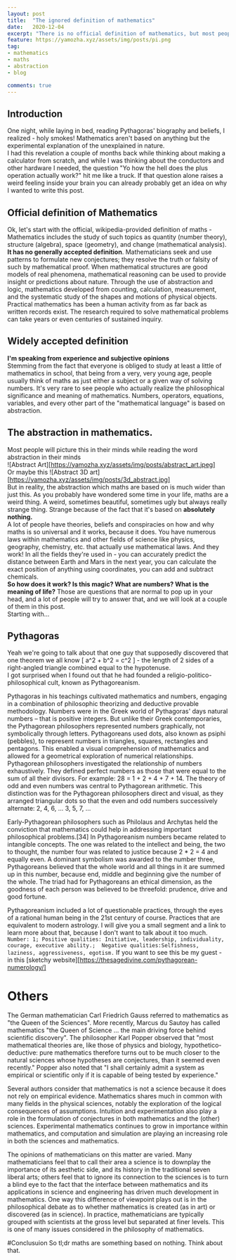 ```yaml
---
layout: post
title:  "The ignored definition of mathematics"
date:   2020-12-04
excerpt: "There is no official definition of mathematics, but most people's definition is a completely accurate and based on absolute certainty. In this post I'll be talking about that..."
feature: https://yamozha.xyz/assets/img/posts/pi.png
tag:
- mathematics
- maths
- abstraction
- blog

comments: true
---
```


## Introduction  

One night, while laying in bed, reading Pythagoras' biography and beliefs, I realized - holy smokes! Mathematics aren't based on anything but the experimental explanation of the unexplained in nature.  
I had this revelation a couple of months back while thinking about making a calculator from scratch, and while I was thinking about the conductors and other hardware I needed, the question "Yo how the hell does the plus operation actually work?" hit me like a truck. If that question alone raises a weird feeling inside your brain you can already probably get an idea on why I wanted to write this post.


## Official definition of Mathematics

Ok, let's start with the official, wikipedia-provided definition of maths - Mathematics includes the study of such topics as quantity (number theory), structure (algebra), space (geometry), and change (mathematical analysis). **It has no generally accepted definition**. Mathematicians seek and use patterns to formulate new conjectures; they resolve the truth or falsity of such by mathematical proof. When mathematical structures are good models of real phenomena, mathematical reasoning can be used to provide insight or predictions about nature. Through the use of abstraction and logic, mathematics developed from counting, calculation, measurement, and the systematic study of the shapes and motions of physical objects. Practical mathematics has been a human activity from as far back as written records exist. The research required to solve mathematical problems can take years or even centuries of sustained inquiry.

## Widely accepted definition
**I'm speaking from experience and subjective opinions**  
Stemming from the fact that everyone is obliged to study at least a little of mathematics in school, that being from a very, very young age, people usually think of maths as just either a subject or a given way of solving numbers. It's very rare to see people who actually realize the philosophical significance and meaning of mathematics. Numbers, operators, equations, variables, and every other part of the "mathematical language" is based on abstraction.

## The abstraction in mathematics.
Most people will picture this in their minds while reading the word abstraction in their minds  
![Abstract Art][https://yamozha.xyz/assets/img/posts/abstract_art.jpeg]  
Or maybe this
![Abstract 3D art][https://yamozha.xyz/assets/img/posts/3d_abstract.jpg]  
But in reality, the abstraction which maths are based on is much wider than just this. As you probably have wondered some time in your life, maths are a weird thing. A weird, sometimes beautiful, sometimes ugly but always really strange thing. Strange because of the fact that it's based on **absolutely nothing.**  
A lot of people have theories, beliefs and conspiracies on how and why maths is so universal and it works, because it does. You have numerous laws within mathematics and other fields of science like physics, geography, chemistry, etc. that actually use mathematical laws. And they work! In all the fields they're used in - you can accurately predict the distance between Earth and Mars in the next year, you can calculate the exact position of anything using coordinates, you can add and subtract chemicals.  
**So how does it work? Is this magic? What are numbers? What is the meaning of life?**
Those are questions that are normal to pop up in your head, and a lot of people will try to answer that, and we will look at a couple of them in this post.  
Starting with...

## Pythagoras
Yeah we're going to talk about that one guy that supposedly discovered that one theorem we all know \[ a^2 + b^2 = c^2 \] - the length of 2 sides of a right-angled triangle combined equal to the hypotenuse.  
I got surprised when I found out that he had founded a religio-politico-philosophical cult, known as Pythagoreanism.   

Pythagoras in his teachings cultivated mathematics and numbers, engaging in a combination of philosophic theorizing and deductive provable methodology. Numbers were in the Greek world of Pythagoras' days natural numbers – that is positive integers. But unlike their Greek contemporaries, the Pythagorean philosophers represented numbers graphically, not symbolically through letters. Pythagoreans used dots, also known as psiphi (pebbles), to represent numbers in triangles, squares, rectangles and pentagons. This enabled a visual comprehension of mathematics and allowed for a geometrical exploration of numerical relationships. Pythagorean philosophers investigated the relationship of numbers exhaustively. They defined perfect numbers as those that were equal to the sum of all their divisors. For example: 28 = 1 + 2 + 4 + 7 + 14. The theory of odd and even numbers was central to Pythagorean arithmetic. This distinction was for the Pythagorean philosophers direct and visual, as they arranged triangular dots so that the even and odd numbers successively alternate: 2, 4, 6, ... 3, 5, 7, ...

Early-Pythagorean philosophers such as Philolaus and Archytas held the conviction that mathematics could help in addressing important philosophical problems.[34] In Pythagoreanism numbers became related to intangible concepts. The one was related to the intellect and being, the two to thought, the number four was related to justice because 2 * 2 = 4 and equally even. A dominant symbolism was awarded to the number three, Pythagoreans believed that the whole world and all things in it are summed up in this number, because end, middle and beginning give the number of the whole. The triad had for Pythagoreans an ethical dimension, as the goodness of each person was believed to be threefold: prudence, drive and good fortune.  

Pythagoreanism included a lot of questionable practices, through the eyes of a rational human being in the 21st century of course. Practices that are equivalent to modern astrology. I will give you a small segment and a link to learn more about that, because I don't want to talk about it too much.  
`Number: 1; Positive qualities: Initiative, leadership, individuality, courage, executive ability.;  Negative qualities:Selfishness, laziness, aggressiveness, egotism.`
If you want to see this be my guest - in this [sketchy website][https://thesagedivine.com/pythagorean-numerology/]

# Others
The German mathematician Carl Friedrich Gauss referred to mathematics as "the Queen of the Sciences". More recently, Marcus du Sautoy has called mathematics "the Queen of Science ... the main driving force behind scientific discovery". The philosopher Karl Popper observed that "most mathematical theories are, like those of physics and biology, hypothetico-deductive: pure mathematics therefore turns out to be much closer to the natural sciences whose hypotheses are conjectures, than it seemed even recently." Popper also noted that "I shall certainly admit a system as empirical or scientific only if it is capable of being tested by experience."

Several authors consider that mathematics is not a science because it does not rely on empirical evidence.
Mathematics shares much in common with many fields in the physical sciences, notably the exploration of the logical consequences of assumptions. Intuition and experimentation also play a role in the formulation of conjectures in both mathematics and the (other) sciences. Experimental mathematics continues to grow in importance within mathematics, and computation and simulation are playing an increasing role in both the sciences and mathematics.

The opinions of mathematicians on this matter are varied. Many mathematicians feel that to call their area a science is to downplay the importance of its aesthetic side, and its history in the traditional seven liberal arts; others feel that to ignore its connection to the sciences is to turn a blind eye to the fact that the interface between mathematics and its applications in science and engineering has driven much development in mathematics. One way this difference of viewpoint plays out is in the philosophical debate as to whether mathematics is created (as in art) or discovered (as in science). In practice, mathematicians are typically grouped with scientists at the gross level but separated at finer levels. This is one of many issues considered in the philosophy of mathematics.

#Conclusuion
So tl;dr maths are something based on nothing. Think about that.
